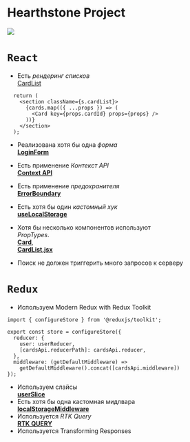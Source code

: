 # Hearthstone Project

![](https://d2q63o9r0h0ohi.cloudfront.net/images/common/hs-gen-logo-lg-c05665a3596018f766422e2ff67d57de236e5efe3b3d88a23b46329d26ad8290f74873b482da2cb7d365750f374bc80c39589ff54a488ef8c590d7ecbc673f21.jpg)

# `React`

- Есть _рендеринг списков_ <br>
  [CardList](https://github.com/unknown-cat/hearthstone-api/blob/main/src/components/CardList/CardList.jsx)

```JSX
  return (
    <section className={s.cardList}>
      {cards.map(({ ...props }) => (
        <Card key={props.cardId} props={props} />
      ))}
    </section>
  );

```

- Реализована хотя бы одна _форма_ <br>
  [**LoginForm**](https://github.com/unknown-cat/hearthstone-api/blob/main/src/components/LoginForm/LoginForm.jsx)

- Есть применение _Контекст API_ <br>
  [**Context API**](https://github.com/unknown-cat/hearthstone-api/tree/feature/context)

- Есть применение _предохранителя_ <br>
  [**ErrorBoundary**](https://github.com/unknown-cat/hearthstone-api/tree/feature/error-boundary)

- Есть хотя бы один _кастомный хук_ <br>
  [**useLocalStorage**](https://github.com/unknown-cat/hearthstone-api/blob/main/src/hooks/useLocalStorage.js)

- Хотя бы несколько компонентов используют <br> _PropTypes_. <br>
  [**Card**](https://github.com/unknown-cat/hearthstone-api/blob/feature/prop-types/src/components/Card/Card.jsx),<br>
  [**CardList.jsx**](https://github.com/unknown-cat/hearthstone-api/blob/feature/prop-types/src/components/CardList/CardList.jsx)

- Поиск не должен триггерить много запросов к серверу

# `Redux`

- Используем Modern Redux with Redux Toolkit <br>

```JSX
import { configureStore } from '@reduxjs/toolkit';

export const store = configureStore({
  reducer: {
    user: userReducer,
    [cardsApi.reducerPath]: cardsApi.reducer,
  },
  middleware: (getDefaultMiddleware) =>
    getDefaultMiddleware().concat([cardsApi.middleware])
});
```

- Используем слайсы <br>
  [**userSlice**](https://github.com/unknown-cat/hearthstone-api/blob/main/src/features/user/userSlice.jsx)
- Есть хотя бы одна кастомная мидлвара <br>
  [**localStorageMiddleware**](https://github.com/unknown-cat/hearthstone-api/blob/main/src/authMiddleware.js)
- Используется _RTK Query_ <br>
  [**RTK QUERY**](https://github.com/unknown-cat/hearthstone-api/commit/9eea85fbae0153b0cfd1f894d82a4ec4dbd4cefe)
- Используется Transforming Responses
